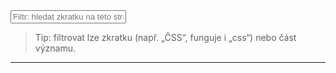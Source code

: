 
<input id="abbrev-filter" placeholder="Filtr: hledat zkratku na této stránce…" />

> Tip: filtrovat lze zkratku (např. „ČSS“, funguje i „css“) nebo část významu.

---
